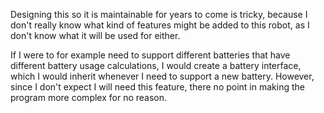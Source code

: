 Designing this so it is maintainable for years to come is tricky, because I don't really know what kind of features might be added to this robot, as I don't know what it will be used for either.

If I were to for example need to support different batteries that have different battery usage calculations, I would create a battery interface, which I would inherit whenever I need to support a new battery. However, since I don't expect I will need this feature, there no point in making the program more complex for no reason.